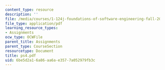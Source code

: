 ```yaml
---
content_type: resource
description: ''
file: /media/courses/1-124j-foundations-of-software-engineering-fall-2000/6be5d2a16a86aa6ae3577a052979fb3c_ps4.pdf
file_type: application/pdf
learning_resource_types:
- Assignments
ocw_type: OCWFile
parent_title: Assignments
parent_type: CourseSection
resourcetype: Document
title: ps4.pdf
uid: 6be5d2a1-6a86-aa6a-e357-7a052979fb3c
---
```

